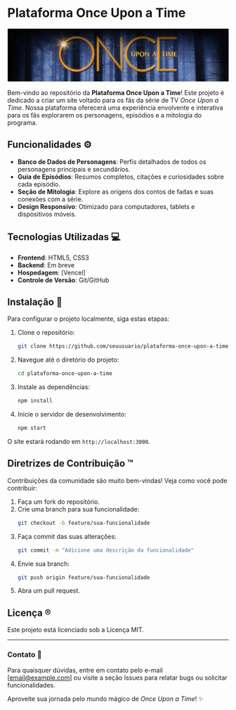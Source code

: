 # Plataforma Once Upon a Time

![Imagem Ilustrativa - Cabeçalho](/img/corte%20onceuponatime.png)

Bem-vindo ao repositório da **Plataforma Once Upon a Time**! Este projeto é dedicado a criar um site voltado para os fãs da série de TV *Once Upon a Time*. Nossa plataforma oferecerá uma experiência envolvente e interativa para os fãs explorarem os personagens, episódios e a mitologia do programa.

## Funcionalidades ⚙️

- **Banco de Dados de Personagens**: Perfis detalhados de todos os personagens principais e secundários.
- **Guia de Episódios**: Resumos completos, citações e curiosidades sobre cada episódio.
- **Seção de Mitologia**: Explore as origens dos contos de fadas e suas conexões com a série.
- **Design Responsivo**: Otimizado para computadores, tablets e dispositivos móveis.

## Tecnologias Utilizadas 💻


- **Frontend**: HTML5, CSS3
- **Backend**: Em breve
- **Hospedagem**: [Vencel]
- **Controle de Versão**: Git/GitHub

## Instalação 🔗


Para configurar o projeto localmente, siga estas etapas:

1. Clone o repositório:
   ```bash
   git clone https://github.com/seuusuario/plataforma-once-upon-a-time.git
   ```

2. Navegue até o diretório do projeto:
   ```bash
   cd plataforma-once-upon-a-time
   ```

3. Instale as dependências:
   ```bash
   npm install
   ```

4. Inicie o servidor de desenvolvimento:
   ```bash
   npm start
   ```

O site estará rodando em `http://localhost:3000`.

## Diretrizes de Contribuição ™️


Contribuições da comunidade são muito bem-vindas! Veja como você pode contribuir:

1. Faça um fork do repositório.
2. Crie uma branch para sua funcionalidade:
   ```bash
   git checkout -b feature/sua-funcionalidade
   ```
3. Faça commit das suas alterações:
   ```bash
   git commit -m "Adicione uma descrição da funcionalidade"
   ```
4. Envie sua branch:
   ```bash
   git push origin feature/sua-funcionalidade
   ```
5. Abra um pull request.


## Licença ®️

Este projeto está licenciado sob a Licença MIT. 

---

### Contato 👤


Para quaisquer dúvidas, entre em contato pelo e-mail [email@example.com] ou visite a seção Issues para relatar bugs ou solicitar funcionalidades.

Aproveite sua jornada pelo mundo mágico de *Once Upon a Time*! ✨
